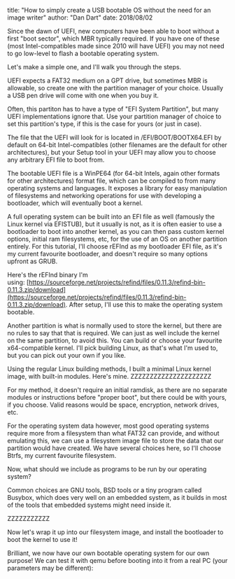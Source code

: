 title: "How to simply create a USB bootable OS without the need for an image writer"
author: "Dan Dart"
date: 2018/08/02

Since the dawn of UEFI, new computers have been able to boot without a first "boot sector", which MBR typically required. If you have one of these (most Intel-compatibles made since 2010 will have UEFI) you may not need to go low-level to flash a bootable operating system.

Let's make a simple one, and I'll walk you through the steps.

UEFI expects a FAT32 medium on a GPT drive, but sometimes MBR is allowable, so create one with the partition manager of your choice. Usually a USB pen drive will come with one when you buy it.

Often, this partiton has to have a type of "EFI System Partition", but many UEFI implementations ignore that. Use your partition manager of choice to set this partition's type, if this is the case for yours (or just in case).

The file that the UEFI will look for is located in /EFI/BOOT/BOOTX64.EFI by default on 64-bit Intel-compatibles (other filenames are the default for other architectures), but your Setup tool in your UEFI may allow you to choose any arbitrary EFI file to boot from.

The bootable UEFI file is a WinPE64 (for 64-bit Intels, again other formats for other architectures) format file, which can be compiled to from many operating systems and languages. It exposes a library for easy manipulation of filesystems and networking operations for use with developing a bootloader, which will eventually boot a kernel.

A full operating system can be built into an EFI file as well (famously the Linux kernel via EFISTUB), but it usually is not, as it is often easier to use a bootloader to boot into another kernel, as you can then pass custom kernel options, initial ram filesystems, etc, for the use of an OS on another partition entirely. For this tutorial, I'll choose rEFInd as my bootloader EFI file, as it's my current favourite bootloader, and doesn't require so many options upfront as GRUB.

Here's the rEFInd binary I'm using:&nbsp;[https://sourceforge.net/projects/refind/files/0.11.3/refind-bin-0.11.3.zip/download](https://sourceforge.net/projects/refind/files/0.11.3/refind-bin-0.11.3.zip/download). After setup, I'll use this to make the operating system bootable.

Another partition is what is normally used to store the kernel, but there are no rules to say that that is required. We can just as well include the kernel on the same partition, to avoid this. You can build or choose your favourite x64-compatible kernel. I'll pick building Linux, as that's what I'm used to, but you can pick out your own if you like.

Using the regular Linux building methods, I built a minimal Linux kernel image, with built-in modules. Here's mine. ZZZZZZZZZZZZZZZZZZZZZ

For my method, it doesn't require an initial ramdisk, as there are no separate modules or instructions before "proper boot", but there could be with yours, if you choose. Valid reasons would be space, encryption, network drives, etc.

For the operating system data however, most good operating systems require more from a filesystem than what FAT32 can provide, and without emulating this, we can use a filesystem image file to store the data that our partition would have created. We have several choices here, so I'll choose Btrfs, my current favourite filesystem.

Now, what should we include as programs to be run by our operating system?

Common choices are GNU tools, BSD tools or a tiny program called Busybox, which does very well on an embedded system, as it builds in most of the tools that embedded systems might need inside it.

ZZZZZZZZZZZ

Now let's wrap it up into our filesystem image, and install the bootloader to boot the kernel to use it!

Brilliant, we now have our own bootable operating system for our own purpose! We can test it with qemu before booting into it from a real PC (your parameters may be different):




